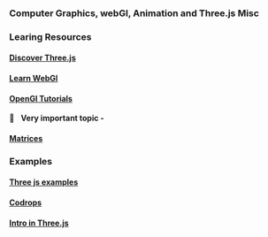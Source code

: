 ### Computer Graphics, webGl, Animation and Three.js Misc

### Learing Resources

#### [Discover Three.js](https://discoverthreejs.com/)

#### [Learn WebGl](http://learnwebgl.brown37.net/)

#### [OpenGl Tutorials](http://www.opengl-tutorial.org/)

:rocket: &nbsp; **Very important topic -**
#### [Matrices](http://www.opengl-tutorial.org/beginners-tutorials/tutorial-3-matrices/)


### Examples

#### [Three js examples](https://freefrontend.com/three-js-examples/)
#### [Codrops](https://tympanus.net/codrops/)
#### [Intro in Three.js](https://davidlyons.dev/projects/threejs-intro/)
